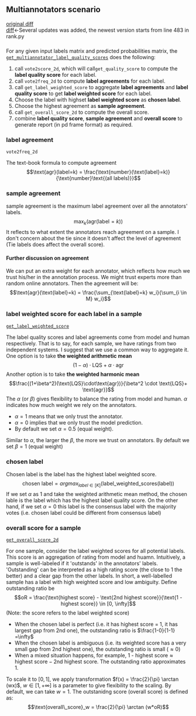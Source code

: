 ## Multiannotators scenario
[original diff](https://github.com/verandah/jiayi/commit/5bb0329352eec5c03268f9adac235bcb35141739) \
[diff](https://github.com/verandah/jiayi/blob/master/cleanlab/rank.py#L485)<-Several updates was added, the newest version starts from line 483 in rank.py
###
For any given input labels matrix and predicted probabilities matrix,  the [`get_multiannotator_label_quality_scores`](https://github.com/verandah/jiayi/blob/master/cleanlab/rank.py#L681) does the following:
1. call `vote2score_2d`, which will call`get_quality_score` to compute the **label quality score** for each label.
2. call `vote2freq_2d` to compute **label agreements** for each label.
3. call `get_label_weighted_score` to aggregate **label agreements** and **label quality score** to get **label weighted score**  for each label.
4. Choose the label with highset **label weighted score** as **chosen label**.
5. Choose the highest agreement as **sample agreement**.
6. call `get_overall_score_2d` to compute the overall score.
7. combine **label quality score**, **sample agreement** and **overall score** to generate report (in pd frame format) as required.

### label agreement
`vote2freq_2d`

The text-book formula to compute agreement
$$\text{agr}(label=k) = \frac{\text{number}(\text{label}=k)}{\text{number}\text{(all labels)}}$$

### sample agreement
sample agreement is the maximum label agreement over all the annotators' labels.
$$\max_k(\text{agr}(\text{label}=k))$$
It reflects to what extent the annotators reach agreement on a sample. I don't concern about the tie since it doesn't affect the level of agreement (Tie labels does affect the overall score).

#### Further discussion on agreement
We can put an extra weight for each annotator, which reflects how much we trust his/her in the annotation process. We might trust experts more than random online annotators. Then the agreement will be:
$$\text{agr}(\text{label}=k) = \frac{\sum_{\text{label}=k} w_i}{\sum_{i \in M} w_i}$$

### label weighted score for each label in a sample
[`get_label_weighted_score`](https://github.com/verandah/jiayi/commit/5bb0329352eec5c03268f9adac235bcb35141739#diff-44f75f931f626f8a5e428e4604c79c3f6a7732c958522b32e24ee67130b8e47fR666)

The label quality scores and label agreements come from model and human respectively. That is to say, for each sample, we have ratings from two independent systems. I suggest that we use a common way to aggregate it. One option is to take **the weighted arithmetic mean**
$$(1-\alpha) \cdot \text{LQS} + \alpha \cdot \text{agr} $$
Another option is to take **the weighted harmonic mean**
$$\frac{(1+\beta^2)(\text{LQS}\cdot\text{agr})}{\beta^2 \cdot \text{LQS}+ \text{agr}}$$
The $\alpha$ (or $\beta$) gives flexibility to balance the rating from model and human. $\alpha$ indicates how much weight we rely on the annotators.
+ $\alpha=1$ means that we only trust the annotator.
+ $\alpha = 0$ implies that we only trust the model prediction.
+ By default we set $\alpha=0.5$ (equal weight).

Similar to $\alpha$, the larger the $\beta$, the more we trust on annotators. By default we set $\beta = 1$ (equal weight)

### chosen label
Chosen label is the label has the highest label weighted score.
$$\text{chosen label} = argmax_{label \in [K]}(\text{label\_ weighted\_scores(label)}) $$
If we set $\alpha$ as $1$ and take the weighted arithmetic mean method, the chosen lable is the label which has the highest label quality score. On the other hand, if we set $\alpha=0$ this label is the consensus label with the majority votes (i.e. chosen label could be different from consensus label)

### overall score for a sample
[`get_overall_score_2d`](https://github.com/verandah/jiayi/commit/5bb0329352eec5c03268f9adac235bcb35141739#diff-44f75f931f626f8a5e428e4604c79c3f6a7732c958522b32e24ee67130b8e47fR629)

For one sample, consider the label weighted scores for all potential labels. This score is an aggregation of rating from model and huamn. Intuitively, a sample is well-labeled if it 'outstands' in the annotators' labels. 'Outstanding' can be interpreted as a high rating score (the close to 1 the better) and a clear gap from the other labels. In short, a well-labelled sample has a label with high weighted score and low ambiguity. Define outstanding ratio be
$$oR = \frac{\text{highest score} - \text{2nd highest score}}{\text{1 - highest score}} \in [0, \infty]$$
(Note: the score refers to the label weighted score)
+ When the chosen label is perfect (i.e. it has highest score = 1, it has largest gap from 2nd one), the outstanding ratio is $\frac{1-0}{1-1} =\infty$
+ When the chosen label is ambiguous (i.e. its weighted score has a very small gap from 2nd highest one), the outstanding ratio is small ($\approx 0$)
+ When a mixed situation happens, for example, $\text{1 - highest score} \approx \text{highest score} - \text{2nd highest score}$. The outstanding ratio approximates $1$.

To scale it to $[0,1]$, we apply transformation $f(x) = \frac{2}{\pi} \arctan (wx)$, $w \in [1, +\infty]$ is a parameter to give flexibility to the scaling. By default, we can take $w=1$. The outstanidng score (overall score) is defined as:
$$\text{overall\_score}_w = \frac{2}{\pi} \arctan (w*oR)$$


